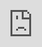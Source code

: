 ```yaml
---
title: ComSci
description: Some Computer Science info
layout: default
icon: music_video
---
```


<div style="z-index=1000;position:fixed;height:100%;width:100%;left:0;top:0;">
	<iframe height="100%" width="100%" src="https://www.youtube.com/embed/oHg5SJYRHA0?rel=0&autoplay=1&controls=0" frameborder="0" allow="accelerometer; autoplay; encrypted-media; gyroscope; picture-in-picture" allowfullscreen></iframe>
</div>

<style>html, body { margin: 0; }</style>